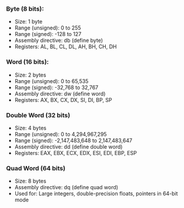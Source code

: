 
### Byte (8 bits):

-  Size: 1 byte
-  Range (unsigned): 0 to 255
-  Range (signed): -128 to 127
-  Assembly directive: db (define byte)
-  Registers: AL, BL, CL, DL, AH, BH, CH, DH


### Word (16 bits):

-  Size: 2 bytes
-  Range (unsigned): 0 to 65,535
-  Range (signed): -32,768 to 32,767
-  Assembly directive: dw (define word)
-  Registers: AX, BX, CX, DX, SI, DI, BP, SP


### Double Word (32 bits)

-  Size: 4 bytes
-  Range (unsigned): 0 to 4,294,967,295
-  Range (signed): -2,147,483,648 to 2,147,483,647
-  Assembly directive: dd (define double word)
-  Registers: EAX, EBX, ECX, EDX, ESI, EDI, EBP, ESP


### Quad Word (64 bits)

-  Size: 8 bytes
-  Assembly directive: dq (define quad word)
-  Used for: Large integers, double-precision floats, pointers in 64-bit mode